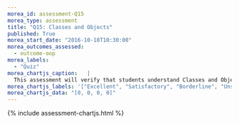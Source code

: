 ```yaml
---
morea_id: assessment-Q15
morea_type: assessment
title: "Q15: Classes and Objects"
published: True
morea_start_date: "2016-10-18T10:30:00"
morea_outcomes_assessed: 
  - outcome-oop
morea_labels: 
  - "Quiz"
morea_chartjs_caption:   |
  This assessment will verify that students understand Classes and Objects.
morea_chartjs_labels: '["Excellent", "Satisfactory", "Borderline", "Unsatisfactory"]'
morea_chartjs_data: "[0, 0, 0, 0]"
---
```


{%  include assessment-chartjs.html  %}
